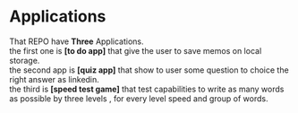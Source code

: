 # Applications
That REPO have **Three** Applications. <br  />
the first one is **[to do app]** that give the user to save memos on local storage.<br  />
the second app is **[quiz app]** that show to user some question to choice the right answer as linkedin.<br  />
the third is **[speed test game]** that test capabilities to write as many words as possible by three levels , for every level speed and group of words.<br  />
